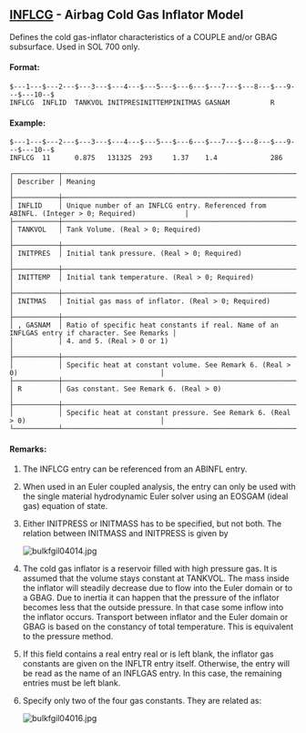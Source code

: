 ## [INFLCG](https://nexus.hexagon.com/documentationcenter/bundle/MSC_Nastran_2022.4/page/Nastran_Combined_Book/qrg/bulkfgil/TOC.INFLCG.xhtml) - Airbag Cold Gas Inflator Model

Defines the cold gas-inflator characteristics of a COUPLE and/or GBAG subsurface. Used in SOL 700 only.

#### Format:

```nastran
$---1---$---2---$---3---$---4---$---5---$---6---$---7---$---8---$---9---$---10--$
INFLCG  INFLID  TANKVOL INITPRESINITTEMPINITMAS GASNAM          R               
```

#### Example:

```nastran
$---1---$---2---$---3---$---4---$---5---$---6---$---7---$---8---$---9---$---10--$
INFLCG  11      0.875   131325  293     1.37    1.4             286             
```

```text
┌───────────┬──────────────────────────────────────────────────────────────────────────────────────────────┐
│ Describer │ Meaning                                                                                      │
├───────────┼──────────────────────────────────────────────────────────────────────────────────────────────┤
│ INFLID    │ Unique number of an INFLCG entry. Referenced from ABINFL. (Integer > 0; Required)            │
├───────────┼──────────────────────────────────────────────────────────────────────────────────────────────┤
│ TANKVOL   │ Tank Volume. (Real > 0; Required)                                                            │
├───────────┼──────────────────────────────────────────────────────────────────────────────────────────────┤
│ INITPRES  │ Initial tank pressure. (Real > 0; Required)                                                  │
├───────────┼──────────────────────────────────────────────────────────────────────────────────────────────┤
│ INITTEMP  │ Initial tank temperature. (Real > 0; Required)                                               │
├───────────┼──────────────────────────────────────────────────────────────────────────────────────────────┤
│ INITMAS   │ Initial gas mass of inflator. (Real > 0; Required)                                           │
├───────────┼──────────────────────────────────────────────────────────────────────────────────────────────┤
│ , GASNAM  │ Ratio of specific heat constants if real. Name of an INFLGAS entry if character. See Remarks │
│           │ 4. and 5. (Real > 0 or 1)                                                                    │
├───────────┼──────────────────────────────────────────────────────────────────────────────────────────────┤
│           │ Specific heat at constant volume. See Remark 6. (Real > 0)                                   │
├───────────┼──────────────────────────────────────────────────────────────────────────────────────────────┤
│ R         │ Gas constant. See Remark 6. (Real > 0)                                                       │
├───────────┼──────────────────────────────────────────────────────────────────────────────────────────────┤
│           │ Specific heat at constant pressure. See Remark 6. (Real > 0)                                 │
└───────────┴──────────────────────────────────────────────────────────────────────────────────────────────┘
```

#### Remarks:

1. The INFLCG entry can be referenced from an ABINFL entry.
2. When used in an Euler coupled analysis, the entry can only be used with the single material hydrodynamic Euler solver using an EOSGAM (ideal gas) equation of state.
3. Either INITPRESS or INITMASS has to be specified, but not both. The relation between INITMASS and INITPRESS is given by

     ![bulkfgil04014.jpg](https://help-be.hexagonmi.com/bundle/MSC_Nastran_2022.4/page/Nastran_Combined_Book/qrg/bulkfgil/../../../assets/bulkfgil04014.jpg?_LANG=enus)  

4. The cold gas inflator is a reservoir filled with high pressure gas. It is assumed that the volume stays constant at TANKVOL. The mass inside the inflator will steadily decrease due to flow into the Euler domain or to a GBAG. Due to inertia it can happen that the pressure of the inflator becomes less that the outside pressure. In that case some inflow into the inflator occurs. Transport between inflator and the Euler domain or GBAG is based on the constancy of total temperature. This is equivalent to the pressure method.
5. If this field contains a real entry real or is left blank, the inflator gas constants are given on the INFLTR entry itself. Otherwise, the entry will be read as the name of an INFLGAS entry. In this case, the remaining entries must be left blank.
6. Specify only two of the four gas constants. They are related as:

     ![bulkfgil04016.jpg](https://help-be.hexagonmi.com/bundle/MSC_Nastran_2022.4/page/Nastran_Combined_Book/qrg/bulkfgil/../../../assets/bulkfgil04016.jpg?_LANG=enus)  
